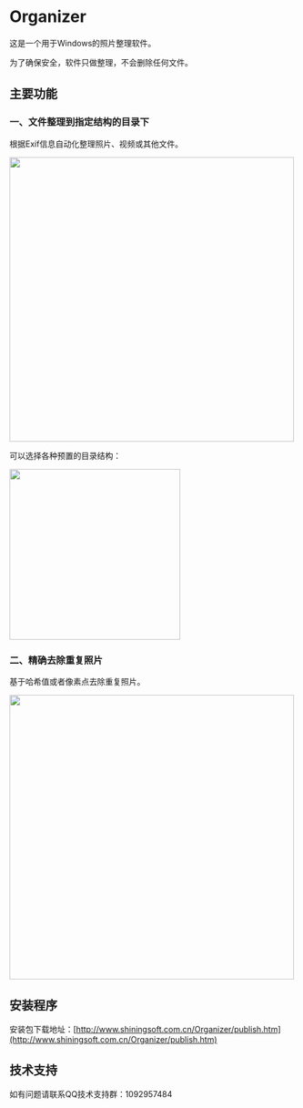 # Organizer
这是一个用于Windows的照片整理软件。

为了确保安全，软件只做整理，不会删除任何文件。

## 主要功能
### 一、文件整理到指定结构的目录下
根据Exif信息自动化整理照片、视频或其他文件。

<img src="https://github.com/user-attachments/assets/5700c9be-faba-432d-acda-95390713515a" width=500px>

可以选择各种预置的目录结构：

<img src="https://github.com/user-attachments/assets/84723090-4557-4de0-8080-f7eb6eaea649" width=300px>

### 二、精确去除重复照片
基于哈希值或者像素点去除重复照片。

<img src="https://github.com/user-attachments/assets/84d75d95-a247-41ea-99c5-d6097e8a3197" width=500px>

## 安装程序
安装包下载地址：[http://www.shiningsoft.com.cn/Organizer/publish.htm](http://www.shiningsoft.com.cn/Organizer/publish.htm)

## 技术支持
如有问题请联系QQ技术支持群：1092957484
